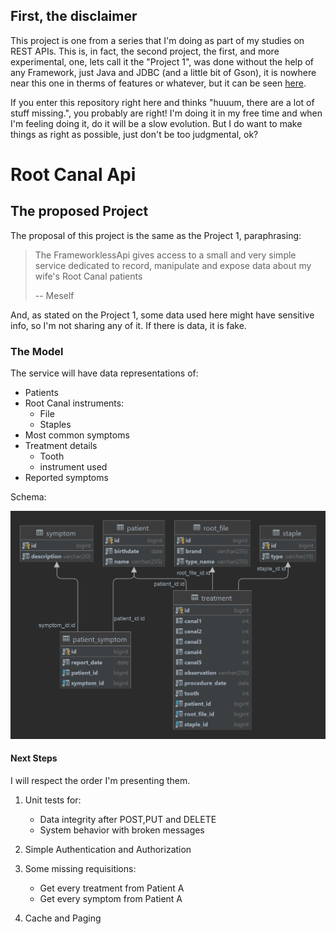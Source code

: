 ## First, the disclaimer

This project is one from a series that I'm doing as part of my studies on REST APIs. This is, in fact, the second
project, the first, and more experimental, one, lets call it the "Project 1", was done without the help of any Framework, just Java and JDBC (and a little bit 
of Gson), it is nowhere near this one in therms of features or whatever, but it can be seen [here](https://github.com/dimitriusborges/FrameworklessApi).

If you enter this repository right here and thinks "huuum, there are a lot of stuff missing.", you probably are right! I'm doing
it in my free time and when I'm feeling doing it, do it will be a slow evolution. But I do want to make things as right as possible, just don't be too judgmental, ok?

# Root Canal Api

## The proposed Project

The proposal of this project is the same as the Project 1, paraphrasing:

> The FrameworklessApi gives access to a small and very simple service dedicated to record, manipulate and expose data about my wife's Root Canal patients
> 
>  -- Meself

And, as stated on the Project 1, some data used here might have sensitive info, so I'm not sharing any of it. If there is data, it is fake.

### The Model

The service will have data representations of:

* Patients
* Root Canal instruments:
    * File
    * Staples
* Most common symptoms
* Treatment details
    * Tooth
    * instrument used
* Reported symptoms


Schema:

![database_schema](rootcanal_spring.png)


#### Next Steps

I will respect the order I'm presenting them.

1. Unit tests for:
   * Data integrity after POST,PUT and DELETE
   * System behavior with broken messages

2. Simple Authentication and Authorization
  
3. Some missing requisitions:
   * Get every treatment from Patient A
   * Get every symptom from Patient A
   
4. Cache and Paging

